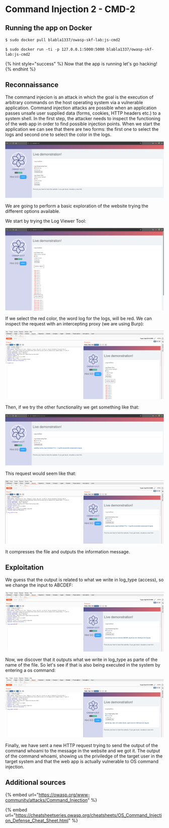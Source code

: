 # Command Injection 2 - CMD-2

## Running the app on Docker

```
$ sudo docker pull blabla1337/owasp-skf-lab:js-cmd2
```

```
$ sudo docker run -ti -p 127.0.0.1:5000:5000 blabla1337/owasp-skf-lab:js-cmd2
```

{% hint style="success" %}
Now that the app is running let's go hacking!
{% endhint %}

## Reconnaissance

The command injecion is an attack in which the goal is the execution of
arbitrary commands on the host operating system via a vulnerable
application. Command injection attacks are possible when an application
passes unsafe user supplied data (forms, cookies, HTTP headers etc.) to
a system shell. In the first step, the attacker needs to inspect the
functioning of the web app in order to find possible injection points.
When we start the application we can see that there are two forms: the first one to select the logs and second one to select the color
in the logs.

![](../../.gitbook/assets/nodejs/CMD2/1.png)

We are going to perform a basic exploration of the website trying the different options available.

We start by trying the Log Viewer Tool:

![](../../.gitbook/assets/nodejs/CMD2/2.png)

If we select the red color, the word log for the logs, will be red.
We can inspect the request with an intercepting proxy \(we are using
Burp\):

![](../../.gitbook/assets/nodejs/CMD2/3.png)

Then, if we try the other functionality we get something like that:

![](../../.gitbook/assets/nodejs/CMD2/4.png)

This request would seem like that:

![](../../.gitbook/assets/nodejs/CMD2/5.png)

It compresses the file and outputs the information message.

## Exploitation

We guess that the output is related to what we write in log_type (access), so we change the input to ABCDEF:

![](../../.gitbook/assets/nodejs/CMD2/6.png)

Now, we discover that it outputs what we write in log_type as parte of the name of the file. So let's see if that is also being executed in the system by entering a os command:

![](../../.gitbook/assets/nodejs/CMD2/7.png)

Finally, we have sent a new HTTP request trying to send the output of the command
whoami to the message in the website and we got it.
The output of the command whoami, showing us the priviledge
of the target user in the target system and that the web app is actually
vulnerable to OS command injection.

## Additional sources

{% embed url="https://owasp.org/www-community/attacks/Command_Injection" %}

{% embed url="https://cheatsheetseries.owasp.org/cheatsheets/OS_Command_Injection_Defense_Cheat_Sheet.html" %}
